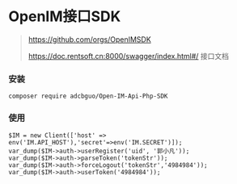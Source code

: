 # OpenIM接口SDK
> https://github.com/orgs/OpenIMSDK 
> 
> https://doc.rentsoft.cn:8000/swagger/index.html#/ 接口文档

### 安装

```
composer require adcbguo/Open-IM-Api-Php-SDK
```

### 使用
```
$IM = new Client(['host' => env('IM.API_HOST'),'secret'=>env('IM.SECRET')]);
var_dump($IM->auth->userRegister('uid', '郭小凡'));
var_dump($IM->auth->parseToken('tokenStr'));
var_dump($IM->auth->forceLogout('tokenStr','4984984'));
var_dump($IM->auth->userToken('4984984'));
```